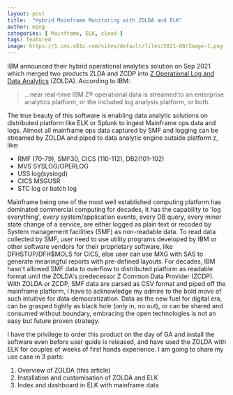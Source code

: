 ```yaml
---
layout: post
title:  "Hybrid Mainframe Monitoring with ZOLDA and ELK"
author: ming
categories: [ Mainframe, ELK, cloud ]
tags: featured
image: https://1.cms.s81c.com/sites/default/files/2021-08/Image-1.png
---
```

IBM announced their hybrid operational analytics solution on Sep 2021 which merged two products ZLDA and ZCDP into [Z Operational Log and Data Analytics](https://www.ibm.com/products/z-log-and-data-analytics) (ZOLDA).
According to IBM:
>...near real-time IBM Z® operational data is streamed to an enterprise analytics platform, or the included log analysis platform, or both.

The true beauty of this software is enabling data analytic solutions on distributed platform like ELK or Splunk to ingest Mainframe ops data and logs.  Almost all mainframe ops data captured by SMF and logging can be streamed by ZOLDA and piped to data analytic engine outside platform z, like:
* RMF (70-79), SMF30, CICS (110-112), DB2(101-102)
* MVS SYSLOG/OPERLOG
* USS log(syslogd)
* CICS MSGUSR
* STC log or batch log

Mainframe being one of the most well established computing platform has dominated commercial computing for decades, it has the capability to 'log everything', every system/application events, every DB query, every minor state change of a service, are either logged as plain text or recoded by System management facilities (SMF) as non-readable data. To read data collected by SMF, user need to use utility programs developed by IBM or other software vendors for their proprietary software, like DFHSTUP/DFH$MOLS for CICS, else user can use MXG with SAS to generate meaningful reports with pre-defined layouts. For decades, IBM hasn't allowed SMF data to overflow to distributed platform as readable format until the ZOLDA's predecessor Z Common Data Provider (ZCDP). With ZOLDA or ZCDP, SMF data are parsed as CSV format and piped off the mainframe platform, I have to acknowledge my admire to the bold move of such intuitive for data democratization. Data as the new fuel for digital era, can be grasped tightly as black hole (only in, no out), or can be shared and consumed without boundary, embracing the open technologies is not an easy but future proven strategy.

I have the privilege to order this product on the day of GA and install the software even before user guide is released, and have used the ZOLDA with ELK for couples of weeks of first hands experience. I am going to share my use case in 3 parts:
1. Overview of ZOLDA (this article)
2. Installation and customisation of ZOLDA and ELK
3. Index and dashboard in ELK with mainframe data
